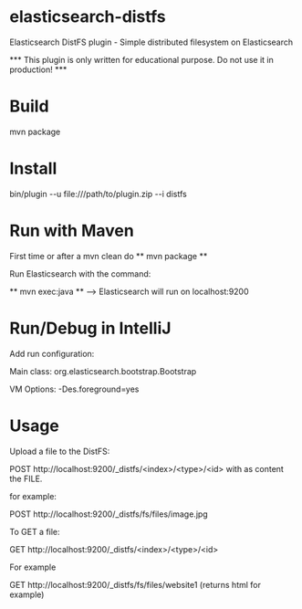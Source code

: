 # elasticsearch-distfs
Elasticsearch DistFS plugin - Simple distributed filesystem on Elasticsearch

*** This plugin is only written for educational purpose. Do not use it in production! ***

# Build
mvn package

# Install
bin/plugin --u file:///path/to/plugin.zip --i distfs

# Run with Maven

First time or after a mvn clean do ** mvn package **

Run Elasticsearch with the command:

** mvn exec:java ** --> Elasticsearch will run on localhost:9200

# Run/Debug in IntelliJ
Add run configuration:

Main class: org.elasticsearch.bootstrap.Bootstrap

VM Options: -Des.foreground=yes

# Usage
Upload a file to the DistFS:

POST http://localhost:9200/_distfs/&lt;index&gt;/&lt;type&gt;/&lt;id&gt; with as content the FILE.

for example:

POST http://localhost:9200/_distfs/fs/files/image.jpg


To GET a file:

GET http://localhost:9200/_distfs/&lt;index&gt;/&lt;type&gt;/&lt;id&gt;

For example

GET http://localhost:9200/_distfs/fs/files/website1 (returns html for example)


